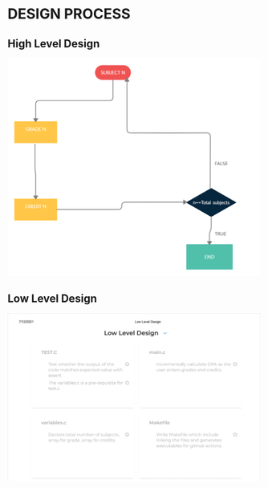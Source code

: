 # DESIGN PROCESS

## High Level Design

![HLD](https://github.com/BhavanSekar/MiniProject-LTTS/blob/master/Images%26PDFs/HLD.png)


## Low Level Design

![LLD](https://github.com/BhavanSekar/MiniProject-LTTS/blob/master/Images%26PDFs/LLD.PNG)
